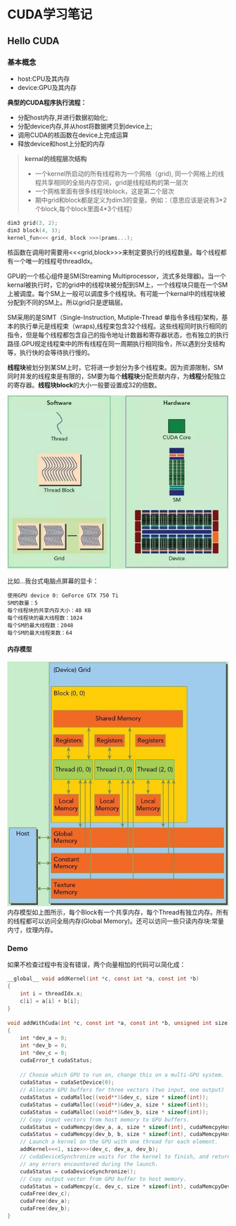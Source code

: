 # CUDA学习笔记
## Hello CUDA
### 基本概念

- host:CPU及其内存
- device:GPU及其内存

**典型的CUDA程序执行流程：**
- 分配host内存,并进行数据初始化; 
- 分配device内存,并从host将数据拷贝到device上;
- 调用CUDA的核函数在device上完成运算
- 释放device和host上分配的内存

> **kernal的线程层次结构**
> - 一个kernel所启动的所有线程称为一个网格（grid), 同一个网格上的线程共享相同的全局内存空间，grid是线程结构的第一层次
> - 一个网格里面有很多线程块block，这是第二个层次
> - 期中grid和block都是定义为dim3的变量。例如：（意思应该是说有3*2个block,每个block里面4\*3个线程）

```C
dim3 grid(3, 2);
dim3 block(4, 3);
kernel_fun<<< grid, block >>>(prams...); 
```

核函数在调用时需要用<<<grid,block>>>来制定要执行的线程数量。每个线程都有一个唯一的线程号threadIdx。

GPU的一个核心组件是SM(Streaming Multiprocessor，流式多处理器)。当一个kernal被执行时，它的grid中的线程块被分配到SM上，一个线程块只能在一个SM上被调度。每个SM上一般可以调度多个线程块。有可能一个kernal中的线程块被分配到不同的SM上。所以grid只是逻辑层。

SM采用的是SIMT（Single-Instruction, Mutiple-Thread 单指令多线程)架构，基本的执行单元是线程束（wraps),线程束包含32个线程。这些线程同时执行相同的指令，但是每个线程都包含自己的指令地址计数器和寄存器状态，也有独立的执行路径.GPU规定线程束中的所有线程在同一周期执行相同指令，所以遇到分支结构等，执行快的会等待执行慢的。

**线程块**被划分到某SM上时，它将进一步划分为多个线程束。因为资源限制，SM同时并发的线程束是有限的，SM要为每个**线程块**分配贡献内存，为**线程**分配独立的寄存器。**线程块block**的大小一般要设置成32的倍数。

![BP in xnor network](./CUDA1.jpg)

比如...我台式电脑点屏幕的显卡：
    
    使用GPU device 0: GeForce GTX 750 Ti
    SM的数量：5
    每个线程块的共享内存大小：48 KB
    每个线程块的最大线程数：1024
    每个SM的最大线程数：2048
    每个SM的最大线程束数：64

#### 内存模型

![Memory](./CUDAmemory.jpg)
内存模型如上图所示，每个Block有一个共享内存，每个Thread有独立内存。所有的线程都可以访问全局内存(Global Memory)。还可以访问一些只读内存块:常量内寸，纹理内存。

### Demo
如果不检查过程中有没有错误，两个向量相加的代码可以简化成：
```C
__global__ void addKernel(int *c, const int *a, const int *b)
{
    int i = threadIdx.x;
    c[i] = a[i] + b[i];
}

void addWithCuda(int *c, const int *a, const int *b, unsigned int size)
{
    int *dev_a = 0;
    int *dev_b = 0;
    int *dev_c = 0;
    cudaError_t cudaStatus;

    // Choose which GPU to run on, change this on a multi-GPU system.
    cudaStatus = cudaSetDevice(0);
    // Allocate GPU buffers for three vectors (two input, one output)    .
    cudaStatus = cudaMalloc((void**)&dev_c, size * sizeof(int));
    cudaStatus = cudaMalloc((void**)&dev_a, size * sizeof(int));
    cudaStatus = cudaMalloc((void**)&dev_b, size * sizeof(int));
    // Copy input vectors from host memory to GPU buffers.
    cudaStatus = cudaMemcpy(dev_a, a, size * sizeof(int), cudaMemcpyHostToDevice);
    cudaStatus = cudaMemcpy(dev_b, b, size * sizeof(int), cudaMemcpyHostToDevice);
    // Launch a kernel on the GPU with one thread for each element.
    addKernel<<<1, size>>>(dev_c, dev_a, dev_b);
    // cudaDeviceSynchronize waits for the kernel to finish, and returns
    // any errors encountered during the launch.
    cudaStatus = cudaDeviceSynchronize();
    // Copy output vector from GPU buffer to host memory.
    cudaStatus = cudaMemcpy(c, dev_c, size * sizeof(int), cudaMemcpyDeviceToHost);
    cudaFree(dev_c);
    cudaFree(dev_a);
    cudaFree(dev_b);
}

```


